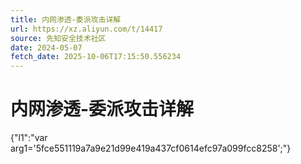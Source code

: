 ```yaml
---
title: 内网渗透-委派攻击详解
url: https://xz.aliyun.com/t/14417
source: 先知安全技术社区
date: 2024-05-07
fetch_date: 2025-10-06T17:15:50.556234
---
```


# 内网渗透-委派攻击详解

{"l1":"var arg1='5fce551119a7a9e21d99e419a437cf0614efc97a099fcc8258';"}